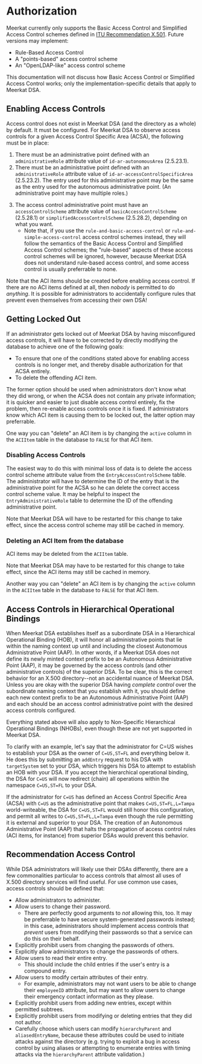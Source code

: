 # Authorization

Meerkat currently only supports the Basic Access Control and Simplified Access
Control schemes defined in
[ITU Recommendation X.501](https://www.itu.int/rec/T-REC-X.501/en). Future
versions may implement:

- Rule-Based Access Control
- A "points-based" access control scheme
- An "OpenLDAP-like" access control scheme

This documentation will not discuss how Basic Access Control or Simplified
Access Control works; only the implementation-specific details that apply to
Meerkat DSA.

## Enabling Access Controls

Access control does not exist in Meerkat DSA (and the directory as a whole) by
default. It must be configured. For Meerkat DSA to observe access controls for a
given Access Control Specific Area (ACSA), the following must be in place:

1.  There must be an administrative point defined with an `administrativeRole`
    attribute value of `id-ar-autonomousArea` (2.5.23.1).
2.  There must be an administrative point defined with an `administrativeRole`
    attribute value of `id-ar-accessControlSpecificArea` (2.5.23.2). The entry
    used for this administrative point may be the same as the entry used for the
    autonomous administrative point. (An administrative point may have multiple
    roles.)
<!-- 3.  There must be at least one attribute value for `subentryACI` in the access
    access control administrative point to regulate who can modify access
    control subentries.
    - Rationale: if there is no access control defined for
      subentries, there is no point in even checking access control within the
      ACSA, because anybody could just change the subentries themselves to
      change the access controls! -->
<!-- 3.  There must be either an `entryACI` attribute value on the administrative
    point, or a `prescriptiveACI` attribute value that applies to the
    administrative point, that allows administrators to at least browse the
    administrative point and modify its `accessControlScheme` attribute and to
    browse its subentries.
    - Rationale: if this is not done, once access control
      is turned on, administrators will be locked out of the entire ACSA,
      because there are no ACI items defined that grant them permission to it! -->
3.  The access control administrative point must have an `accessControlScheme`
    attribute value of `basicAccessControlScheme` (2.5.28.1) or
    `simplifiedAccessControlScheme` (2.5.28.2), depending on what you want.
    - Note that, if you use the `rule-and-basic-access-control` or
      `rule-and-simple-access-control` access control schemes instead, they will
      follow the semantics of the Basic Access Control and Simplified Access
      Control schemes; the "rule-based" aspects of these access control schemes
      will be ignored, however, because Meerkat DSA does not understand
      rule-based access control, and some access control is usually preferrable
      to none.

Note that the ACI items should be created before enabling access control. If
there are no ACI items defined at all, then _nobody_ is permitted to do
_anything_. It is possible for administrators to accidentally configure
rules that prevent even themselves from accessing their own DSA!

## Getting Locked Out

If an administrator gets locked out of Meerkat DSA by having misconfigured
access controls, it will have to be corrected by directly modifying the
database to achieve one of the following goals:

- To ensure that one of the conditions stated above for enabling access controls
  is no longer met, and thereby disable authorization for that ACSA entirely.
- To delete the offending ACI item.

The former option should be used when administrators don't know what they did
wrong, or when the ACSA does not contain any private information; it is quicker
and easier to just disable access control entirely, fix the problem, then
re-enable access controls once it is fixed. If administrators know which ACI
item is causing them to be locked out, the latter option may preferrable.

One way you can "delete" an ACI item is by changing the `active` column in the
`ACIItem` table in the database to `FALSE` for that ACI item.

### Disabling Access Controls

The easiest way to do this with minimal loss of data is to delete the
access control scheme attribute value from the `EntryAccessControlScheme` table.
The administrator will have to determine the ID of the entry that is the
administrative point for the ACSA so he can delete the correct access control
scheme value. It may be helpful to inspect the `EntryAdministrativeRole` table
to determine the ID of the offending administrative point.

Note that Meerkat DSA will have to be restarted for this change to take effect,
since the access control scheme may still be cached in memory.

### Deleting an ACI Item from the database

ACI items may be deleted from the `ACIItem` table.

Note that Meerkat DSA may have to be restarted for this change to take effect,
since the ACI items may still be cached in memory.

Another way you can "delete" an ACI item is by changing the `active` column in
the `ACIItem` table in the database to `FALSE` for that ACI item.

## Access Controls in Hierarchical Operational Bindings

When Meerkat DSA establishes itself as a subordinate DSA in a Hierarchical
Operational Binding (HOB), it will honor all administrative points that lie
within the naming context up until and including the closest Autonomous
Administrative Point (AAP). In other words, if a Meerkat DSA does not define its
newly minted context prefix to be an Autonomous Administrative Point (AAP), it
may be governed by the access controls (and other administrative controls) of
the superior DSA. To be clear, this is the correct behavior for an X.500
directory--not an accidental nuance of Meerkat DSA. Unless you are okay with
the superior DSA having _complete control_ over the subordinate naming context
that you establish with it, you should define each new context prefix to be
an Autonomous Administrative Point (AAP) and each should be an access control
administrative point with the desired access controls configured.

Everything stated above will also apply to Non-Specific Hierarchical Operational
Bindings (NHOBs), even though these are not yet supported in Meerkat DSA.

To clarify with an example, let's say that the administrator for C=US wishes to
establish your DSA as the owner of `C=US,ST=FL` and everything below it. He does
this by submitting an `addEntry` request to his DSA with `targetSystem` set to
your DSA, which triggers his DSA to attempt to establish an HOB with your DSA.
If you accept the hierarchical operational binding, the DSA for `C=US` will now
redirect (chain) all operations within the namespace `C=US,ST=FL` to your DSA.

If the administrator for `C=US` has defined an Access Control Specific Area
(ACSA) with `C=US` as the administrative point that makes `C=US,ST=FL,L=Tampa`
world-writeable, the DSA for `C=US,ST=FL` would still honor this configuration,
and permit all writes to `C=US,ST=FL,L=Tampa` even though the rule permitting it
is external and superior to your DSA. The creation of an
Autonomous Administrative Point (AAP) that halts the propagation of access
control rules (ACI items, for instance) from superior DSAs would prevent this
behavior.

## Recommendation Access Control

While DSA administrators will likely use their DSAs differently, there are a few
commonalities particular to access controls that almost all uses of X.500
directory services will find useful. For use common use cases, access controls
should be defined that:

- Allow administrators to administer.
- Allow users to change their password.
  - There are perfectly good arguments to _not_ allowing this, too. It may be
    preferrable to have secure system-generated passwords instead; in this case,
    administrators should implement access controls that _prevent_ users from
    modifying their passwords so that a service can do this on their behalf.
- Explicitly prohibit users from changing the passwords of others.
- Explicitly allow administrators to change the passwords of others.
- Allow users to read their entire entry.
  - This should include the child entries if the user's entry is a compound
    entry.
- Allow users to modify certain attributes of their entry.
  - For example, administrators may not want users to be able to change their
    `employeeID` attribute, but may want to allow users to change their
    emergency contact information as they please.
- Explicitly prohibit users from adding new entries, except within permitted
  subtrees.
- Explicitly prohibit users from modifying or deleting entries that they did not
  author.
- Carefully choose which users can modify `hierarchyParent` and
  `aliasedEntryName`, because these attributes could be used to initiate attacks
  against the directory (e.g. trying to exploit a bug in access control by
  using aliases or attempting to enumerate entries with timing attacks via the
  `hierarchyParent` attribute validation.)
